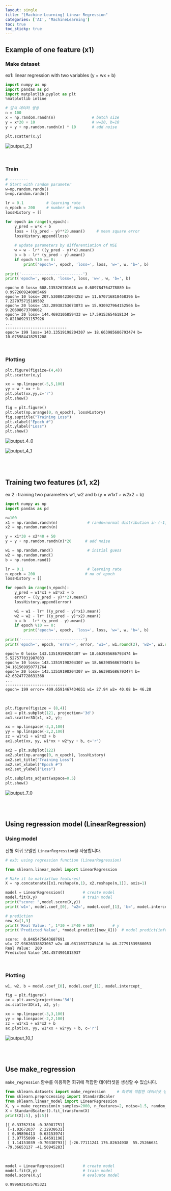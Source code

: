 ```yaml
---
layout: single
title: "[Machine Learning] Linear Regression"
categories: ['AI', 'MachineLearning']
toc: true
toc_sticky: true
---
```




## Example of one feature (x1)

### Make dataset

 ex1: linear regression with two variables (y = wx + b)


```python
import numpy as np
import pandas as pd
import matplotlib.pyplot as plt
%matplotlib inline

# 임시 데이터 생성
n = 100
x = np.random.randn(n)                # batch size
y = x*20 + 10                         # w=20, b=10
y = y + np.random.randn(n) * 10       # add noise

plt.scatter(x,y)
```


![output_2_1](https://user-images.githubusercontent.com/70505378/133963094-8f09217d-66d4-49e6-8a81-3597bf6d7d11.png)
    

<br>

### Train

```python
# --------
# Start with random parameter
w=np.random.randn()   
b=np.random.randn()

lr = 0.1          # learning rate
n_epoch = 200     # number of epoch
lossHistory = []  

for epoch in range(n_epoch):
    y_pred = w*x + b
    loss = ((y_pred - y)**2).mean()     # mean square error
    lossHistory.append(loss)
    
    # update parameters by differentiation of MSE
    w = w - lr* ((y_pred - y)*x).mean()
    b = b - lr* (y_pred - y).mean()
    if epoch %10 == 0:
        print('epoch=', epoch, 'loss=', loss, 'w=', w, 'b=', b)
        
print('---------------------------')
print('epoch=', epoch, 'loss=', loss, 'w=', w, 'b=', b)

```

    epoch= 0 loss= 608.135326701648 w= 0.689784764278889 b= 0.9972609240805469
    epoch= 10 loss= 207.53080423004252 w= 11.670716818468396 b= 7.227075715189502
    epoch= 20 loss= 152.28938253673073 w= 15.930927964152566 b= 9.20608673708662
    epoch= 30 loss= 144.4693105859433 w= 17.59153654618134 b= 9.821009291157926
    ...
    ---------------------------
    epoch= 199 loss= 143.13519198204307 w= 18.663985686793474 b= 10.075984418251208

<br>

### Plotting

```python
plt.figure(figsize=(4,4))
plt.scatter(x,y)

xx = np.linspace(-5,5,100) 
yy = w * xx + b
plt.plot(xx,yy,c='r') 
plt.show()

fig = plt.figure()
plt.plot(np.arange(0, n_epoch), lossHistory)
fig.suptitle("Training Loss")
plt.xlabel("Epoch #")
plt.ylabel("Loss")
plt.show()
```


![output_4_0](https://user-images.githubusercontent.com/70505378/133963183-8321d157-603c-4ea5-b7e8-e85174e775b9.png)
    



![output_4_1](https://user-images.githubusercontent.com/70505378/133963185-9df65612-28e6-4f30-bb96-3bd602c832bc.png)
    

<br>

<br>

## Training two features (x1, x2)

ex 2 : training two parameters w1, w2 and b (y = w1*x1 + w2*x2 + b)


```python
import numpy as np
import pandas as pd

n=100
x1 = np.random.randn(n)             # randn=normal distribution in (-1,1), rand=(0,1)
x2 = np.random.randn(n)

y = x1*30 + x2*40 + 50
y = y + np.random.randn(n)*20      # add noise

w1 = np.random.rand()               # initial guess
w2 = np.random.rand()
b = np.random.rand()

lr = 0.1                            # learning rate
n_epoch = 200                      # no of epoch
lossHistory = []

for epoch in range(n_epoch):
    y_pred = w1*x1 + w2*x2 + b
    error = ((y_pred - y)**2).mean()
    lossHistory.append(error)

    w1 = w1 - lr* ((y_pred - y)*x1).mean()
    w2 = w2 - lr* ((y_pred - y)*x2).mean()
    b = b - lr* (y_pred - y).mean()
    if epoch %10 == 0:
        print('epoch=', epoch, 'loss=', loss, 'w=', w, 'b=', b)
        
print('---------------------------')
print('epoch=', epoch, 'error=', error, 'w1=', w1.round(2), 'w2=', w2.round(2), 'b=', b.round(2))
```

    epoch= 0 loss= 143.13519198204307 w= 18.663985686793474 b= 5.527577031987033
    epoch= 10 loss= 143.13519198204307 w= 18.663985686793474 b= 34.161569950771764
    epoch= 20 loss= 143.13519198204307 w= 18.663985686793474 b= 42.63247728631368
    ...
    ---------------------------
    epoch= 199 error= 409.6591467434651 w1= 27.94 w2= 40.08 b= 46.28

<br>

```python
plt.figure(figsize = (8,4))
ax1 = plt.subplot(121, projection='3d')
ax1.scatter3D(x1, x2, y);

xx = np.linspace(-3,3,100) 
yy = np.linspace(-2,2,100)
zz = w1*x1 + w2*x2 + b
ax1.plot(xx, yy, w1*xx + w2*yy + b, c='r') 

ax2 = plt.subplot(122)
ax2.plot(np.arange(0, n_epoch), lossHistory)
ax2.set_title("Training Loss")
ax2.set_xlabel("Epoch #")
ax2.set_ylabel("Loss")

plt.subplots_adjust(wspace=0.5)
plt.show()
```


![output_7_0](https://user-images.githubusercontent.com/70505378/133963296-26c045f6-1f54-4894-9eaa-38f1a5e1a1bf.png)

<br>

<br>    

## Using regression model (LinearRegression)

### Using model

선형 회귀 모델인 `LinearRegression`을 사용합니다. 


```python
# ex3: using regression function (LinearRegression)

from sklearn.linear_model import LinearRegression

# Make it to matrix(two features)
X = np.concatenate([x1.reshape(n,1), x2.reshape(n,1)], axis=1)

model = LinearRegression()        # create model
model.fit(X,y)                    # train model
print("score: ",model.score(X,y))
print('w1=', model.coef_[0], 'w2=', model.coef_[1], 'b=', model.intercept_)

# prediction
new_X=[1,3]
print('Real Value: ', 1*30 + 3*40 + 50)        # y 
print('Predicted Value', *model.predict([new_X]))  # model predict(inference)
```

    score:  0.8465475643687691
    w1= 27.93626338823067 w2= 40.08110377245416 b= 46.27791539580053
    Real Value:  200
    Predicted Value 194.4574901013937

<br>

### Plotting


```python
w1, w2, b = model.coef_[0], model.coef_[1], model.intercept_

fig = plt.figure()
ax = plt.axes(projection='3d')
ax.scatter3D(x1, x2, y);

xx = np.linspace(-3,3,100) 
yy = np.linspace(-2,2,100)
zz = w1*x1 + w2*x2 + b
ax.plot(xx, yy, w1*xx + w2*yy + b, c='r') 
```




![output_10_1](https://user-images.githubusercontent.com/70505378/133963406-160c8aec-6ff9-4f4d-8efa-b0cb287cf75e.png)

<br>

<br>    

## Use make_regression

`make_regression` 함수를 이용하면 회귀에 적합한 데이터셋을 생성할 수 있습니다. 


```python
from sklearn.datasets import make_regression     # 회귀에 적합한 데이터셋 생성
from sklearn.preprocessing import StandardScaler 
from sklearn.linear_model import LinearRegression
X, y = make_regression(n_samples=2000, n_features=2, noise=1.5, random_state=1)
X = StandardScaler().fit_transform(X)
print(X[:5], y[:5])
```

    [[ 0.33762316 -0.38981751]
     [-1.02672037  2.22938631]
     [ 0.09896413  0.63153974]
     [ 3.97755099 -1.64591196]
     [ 1.14153039 -0.70330793]] [-26.77111241 176.82634938  55.25266631 -79.36653137 -41.50945283]

<br>

```python
model = LinearRegression()        # create model
model.fit(X,y)                    # train model
model.score(X,y)                  # evaluate model
```


    0.9996931455705321





    


# 
